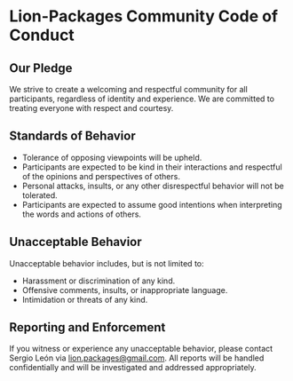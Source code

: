 # Lion-Packages Community Code of Conduct

## Our Pledge

We strive to create a welcoming and respectful community for all participants, regardless of identity and experience. We are committed to treating everyone with respect and courtesy.

## Standards of Behavior

- Tolerance of opposing viewpoints will be upheld.
- Participants are expected to be kind in their interactions and respectful of the opinions and perspectives of others.
- Personal attacks, insults, or any other disrespectful behavior will not be tolerated.
- Participants are expected to assume good intentions when interpreting the words and actions of others.

## Unacceptable Behavior

Unacceptable behavior includes, but is not limited to:

- Harassment or discrimination of any kind.
- Offensive comments, insults, or inappropriate language.
- Intimidation or threats of any kind.

## Reporting and Enforcement

If you witness or experience any unacceptable behavior, please contact Sergio León via lion.packages@gmail.com. All reports will be handled confidentially and will be investigated and addressed appropriately.

